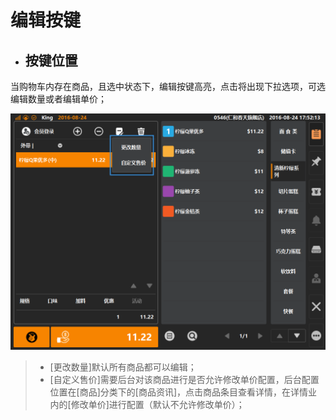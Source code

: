 # 编辑按键  
* ## 按键位置  
当购物车内存在商品，且选中状态下，编辑按键高亮，点击将出现下拉选项，可选编辑数量或者编辑单价；  

![](7.2商品数量与单价编辑-3.png)
> * [更改数量]默认所有商品都可以编辑；  
> * [自定义售价]需要后台对该商品进行是否允许修改单价配置，后台配置位置在[商品]分类下的[商品资讯]，点击商品条目查看详情，在详情业内的[修改单价]进行配置（默认不允许修改单价）；
